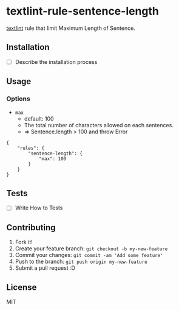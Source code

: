 # textlint-rule-sentence-length

[textlint](https://github.com/textlint/textlint "textlint") rule that limit Maximum Length of Sentence.

## Installation

- [ ] Describe the installation process

## Usage

### Options

- `max`
    - default: 100
    - The total number of characters allowed on each sentences.
    - => Sentence.length > 100 and throw Error

```
{
    "rules": {
        "sentence-length": {
            "max": 100
        }
    }
}
```

## Tests

- [ ] Write How to Tests

## Contributing

1. Fork it!
2. Create your feature branch: `git checkout -b my-new-feature`
3. Commit your changes: `git commit -am 'Add some feature'`
4. Push to the branch: `git push origin my-new-feature`
5. Submit a pull request :D

## License

MIT